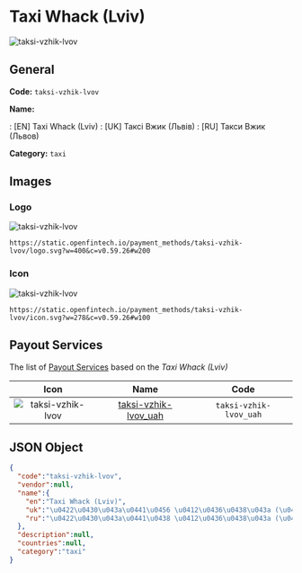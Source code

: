 
# Taxi Whack (Lviv) 
![taksi-vzhik-lvov](https://static.openfintech.io/payment_methods/taksi-vzhik-lvov/logo.svg?w=400&c=v0.59.26#w200)  

## General 
**Code:** `taksi-vzhik-lvov` 
 
**Name:** 
 
:	[EN] Taxi Whack (Lviv) 
:	[UK] Таксі Вжик (Львів) 
:	[RU] Такси Вжик (Львов) 
 
**Category:** `taxi` 
 

## Images 

### Logo 
![taksi-vzhik-lvov](https://static.openfintech.io/payment_methods/taksi-vzhik-lvov/logo.svg?w=400&c=v0.59.26#w200)  

```
https://static.openfintech.io/payment_methods/taksi-vzhik-lvov/logo.svg?w=400&c=v0.59.26#w200
```  

### Icon 
![taksi-vzhik-lvov](https://static.openfintech.io/payment_methods/taksi-vzhik-lvov/icon.svg?w=278&c=v0.59.26#w100)  

```
https://static.openfintech.io/payment_methods/taksi-vzhik-lvov/icon.svg?w=278&c=v0.59.26#w100
```  

## Payout Services 
 
The list of [Payout Services](/payout-services/) based on the _Taxi Whack (Lviv)_ 

|Icon|Name|Code| 
|:---:|:---:|:---:| 
|![taksi-vzhik-lvov](https://static.openfintech.io/payout_methods/taksi-vzhik-lvov/icon.svg?w=278&c=v0.59.26#w40) |[taksi-vzhik-lvov_uah](/payout-services/taksi-vzhik-lvov_uah/)|`taksi-vzhik-lvov_uah`| 
 

## JSON Object 

```json
{
  "code":"taksi-vzhik-lvov",
  "vendor":null,
  "name":{
    "en":"Taxi Whack (Lviv)",
    "uk":"\u0422\u0430\u043a\u0441\u0456 \u0412\u0436\u0438\u043a (\u041b\u044c\u0432\u0456\u0432)",
    "ru":"\u0422\u0430\u043a\u0441\u0438 \u0412\u0436\u0438\u043a (\u041b\u044c\u0432\u043e\u0432)"
  },
  "description":null,
  "countries":null,
  "category":"taxi"
}
```  

